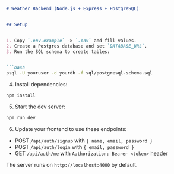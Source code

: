 ```markdown
# Weather Backend (Node.js + Express + PostgreSQL)


## Setup


1. Copy `.env.example` -> `.env` and fill values.
2. Create a Postgres database and set `DATABASE_URL`.
3. Run the SQL schema to create tables:


```bash
psql -U youruser -d yourdb -f sql/postgresql-schema.sql
```


4. Install dependencies:


```bash
npm install
```


5. Start the dev server:


```bash
npm run dev
```


6. Update your frontend to use these endpoints:


- POST `/api/auth/signup` with `{ name, email, password }`
- POST `/api/auth/login` with `{ email, password }`
- GET `/api/auth/me` with `Authorization: Bearer <token>` header


The server runs on `http://localhost:4000` by default.
```